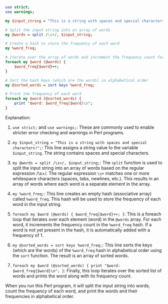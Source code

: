 ```perl
use strict;
use warnings;

my $input_string = "This is a string with spaces and special characters!";

# Split the input string into an array of words
my @words = split /\s+/, $input_string;

# Create a hash to store the frequency of each word
my %word_freq;

# Iterate over the array of words and increment the frequency count for each word
foreach my $word (@words) {
    $word_freq{$word}++;
}

# Sort the hash keys (which are the words) in alphabetical order
my @sorted_words = sort keys %word_freq;

# Print the frequency of each word
foreach my $word (@sorted_words) {
    print "$word: $word_freq{$word}\n";
}
```

Explanation:

1. `use strict;` and `use warnings;`: These are commonly used to enable stricter error checking and warnings in Perl programs.

2. `my $input_string = "This is a string with spaces and special characters!";`: This line assigns a string value to the variable `$input_string`. The string contains spaces and special characters.

3. `my @words = split /\s+/, $input_string;`: The `split` function is used to split the input string into an array of words based on the regular expression /\s+/. The regular expression `\s+` matches one or more whitespace characters (spaces, tabs, newlines, etc.). This results in an array of words where each word is a separate element in the array.

4. `my %word_freq;`: This line creates an empty hash (associative array) called `%word_freq`. This hash will be used to store the frequency of each word in the input string.

5. `foreach my $word (@words) { $word_freq{$word}++; }`: This is a foreach loop that iterates over each element (word) in the `@words` array. For each word, it increments the frequency count in the `%word_freq` hash. If a word is not yet present in the hash, it is automatically added with a frequency of 1.

6. `my @sorted_words = sort keys %word_freq;`: This line sorts the keys (which are the words) of the `%word_freq` hash in alphabetical order using the `sort` function. The result is an array of sorted words.

7. `foreach my $word (@sorted_words) { print "$word: $word_freq{$word}\n"; }`: Finally, this loop iterates over the sorted list of words and prints the word along with its frequency count.

When you run this Perl program, it will split the input string into words, count the frequency of each word, and print the words and their frequencies in alphabetical order.